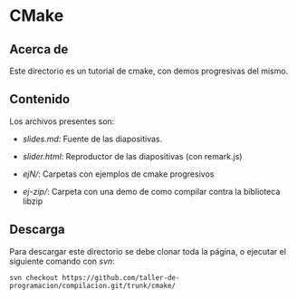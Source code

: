 # CMake 

## Acerca de

Este directorio es un tutorial de cmake, con demos progresivas del mismo.

## Contenido

Los archivos presentes son:

* *slides.md*: Fuente de las diapositivas.

* *slider.html*: Reproductor de las diapositivas (con remark.js)

* *ejN/*: Carpetas con ejemplos de cmake progresivos

* *ej-zip/*: Carpeta con una demo de como compilar contra la biblioteca libzip


## Descarga

Para descargar este directorio se debe clonar toda la página, o ejecutar el siguiente comando con *svn*:

~~~{.bash}
svn checkout https://github.com/taller-de-programacion/compilacion.git/trunk/cmake/ 
~~~

